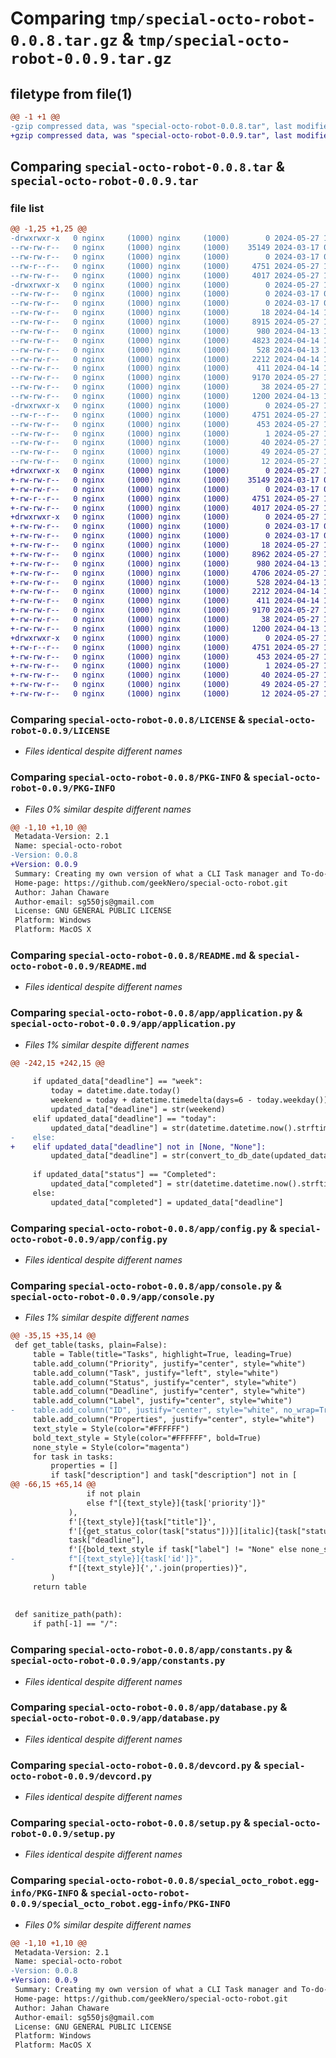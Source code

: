 # Comparing `tmp/special-octo-robot-0.0.8.tar.gz` & `tmp/special-octo-robot-0.0.9.tar.gz`

## filetype from file(1)

```diff
@@ -1 +1 @@
-gzip compressed data, was "special-octo-robot-0.0.8.tar", last modified: Mon May 27 17:41:50 2024, max compression
+gzip compressed data, was "special-octo-robot-0.0.9.tar", last modified: Mon May 27 18:18:22 2024, max compression
```

## Comparing `special-octo-robot-0.0.8.tar` & `special-octo-robot-0.0.9.tar`

### file list

```diff
@@ -1,25 +1,25 @@
-drwxrwxr-x   0 nginx     (1000) nginx     (1000)        0 2024-05-27 17:41:50.470416 special-octo-robot-0.0.8/
--rw-rw-r--   0 nginx     (1000) nginx     (1000)    35149 2024-03-17 03:53:33.000000 special-octo-robot-0.0.8/LICENSE
--rw-rw-r--   0 nginx     (1000) nginx     (1000)        0 2024-03-17 03:53:33.000000 special-octo-robot-0.0.8/MANIFEST.in
--rw-r--r--   0 nginx     (1000) nginx     (1000)     4751 2024-05-27 17:41:50.470416 special-octo-robot-0.0.8/PKG-INFO
--rw-rw-r--   0 nginx     (1000) nginx     (1000)     4017 2024-05-27 17:06:34.000000 special-octo-robot-0.0.8/README.md
-drwxrwxr-x   0 nginx     (1000) nginx     (1000)        0 2024-05-27 17:41:50.470416 special-octo-robot-0.0.8/app/
--rw-rw-r--   0 nginx     (1000) nginx     (1000)        0 2024-03-17 03:53:33.000000 special-octo-robot-0.0.8/app/__init__.py
--rw-rw-r--   0 nginx     (1000) nginx     (1000)        0 2024-03-17 03:53:33.000000 special-octo-robot-0.0.8/app/__main__.py
--rw-rw-r--   0 nginx     (1000) nginx     (1000)       18 2024-04-14 12:18:34.000000 special-octo-robot-0.0.8/app/__version__.py
--rw-rw-r--   0 nginx     (1000) nginx     (1000)     8915 2024-05-27 17:37:39.000000 special-octo-robot-0.0.8/app/application.py
--rw-rw-r--   0 nginx     (1000) nginx     (1000)      980 2024-04-13 18:24:25.000000 special-octo-robot-0.0.8/app/config.py
--rw-rw-r--   0 nginx     (1000) nginx     (1000)     4823 2024-04-14 12:18:34.000000 special-octo-robot-0.0.8/app/console.py
--rw-rw-r--   0 nginx     (1000) nginx     (1000)      528 2024-04-13 14:03:14.000000 special-octo-robot-0.0.8/app/constants.py
--rw-rw-r--   0 nginx     (1000) nginx     (1000)     2212 2024-04-14 14:33:13.000000 special-octo-robot-0.0.8/app/database.py
--rw-rw-r--   0 nginx     (1000) nginx     (1000)      411 2024-04-14 14:25:05.000000 special-octo-robot-0.0.8/app/migrations.py
--rw-rw-r--   0 nginx     (1000) nginx     (1000)     9170 2024-05-27 17:39:04.000000 special-octo-robot-0.0.8/devcord.py
--rw-rw-r--   0 nginx     (1000) nginx     (1000)       38 2024-05-27 17:41:50.470416 special-octo-robot-0.0.8/setup.cfg
--rw-rw-r--   0 nginx     (1000) nginx     (1000)     1200 2024-04-13 14:19:20.000000 special-octo-robot-0.0.8/setup.py
-drwxrwxr-x   0 nginx     (1000) nginx     (1000)        0 2024-05-27 17:41:50.470416 special-octo-robot-0.0.8/special_octo_robot.egg-info/
--rw-r--r--   0 nginx     (1000) nginx     (1000)     4751 2024-05-27 17:41:50.000000 special-octo-robot-0.0.8/special_octo_robot.egg-info/PKG-INFO
--rw-rw-r--   0 nginx     (1000) nginx     (1000)      453 2024-05-27 17:41:50.000000 special-octo-robot-0.0.8/special_octo_robot.egg-info/SOURCES.txt
--rw-rw-r--   0 nginx     (1000) nginx     (1000)        1 2024-05-27 17:41:50.000000 special-octo-robot-0.0.8/special_octo_robot.egg-info/dependency_links.txt
--rw-rw-r--   0 nginx     (1000) nginx     (1000)       40 2024-05-27 17:41:50.000000 special-octo-robot-0.0.8/special_octo_robot.egg-info/entry_points.txt
--rw-rw-r--   0 nginx     (1000) nginx     (1000)       49 2024-05-27 17:41:50.000000 special-octo-robot-0.0.8/special_octo_robot.egg-info/requires.txt
--rw-rw-r--   0 nginx     (1000) nginx     (1000)       12 2024-05-27 17:41:50.000000 special-octo-robot-0.0.8/special_octo_robot.egg-info/top_level.txt
+drwxrwxr-x   0 nginx     (1000) nginx     (1000)        0 2024-05-27 18:18:22.955299 special-octo-robot-0.0.9/
+-rw-rw-r--   0 nginx     (1000) nginx     (1000)    35149 2024-03-17 03:53:33.000000 special-octo-robot-0.0.9/LICENSE
+-rw-rw-r--   0 nginx     (1000) nginx     (1000)        0 2024-03-17 03:53:33.000000 special-octo-robot-0.0.9/MANIFEST.in
+-rw-r--r--   0 nginx     (1000) nginx     (1000)     4751 2024-05-27 18:18:22.955299 special-octo-robot-0.0.9/PKG-INFO
+-rw-rw-r--   0 nginx     (1000) nginx     (1000)     4017 2024-05-27 17:06:34.000000 special-octo-robot-0.0.9/README.md
+drwxrwxr-x   0 nginx     (1000) nginx     (1000)        0 2024-05-27 18:18:22.955299 special-octo-robot-0.0.9/app/
+-rw-rw-r--   0 nginx     (1000) nginx     (1000)        0 2024-03-17 03:53:33.000000 special-octo-robot-0.0.9/app/__init__.py
+-rw-rw-r--   0 nginx     (1000) nginx     (1000)        0 2024-03-17 03:53:33.000000 special-octo-robot-0.0.9/app/__main__.py
+-rw-rw-r--   0 nginx     (1000) nginx     (1000)       18 2024-05-27 17:58:07.000000 special-octo-robot-0.0.9/app/__version__.py
+-rw-rw-r--   0 nginx     (1000) nginx     (1000)     8962 2024-05-27 17:56:19.000000 special-octo-robot-0.0.9/app/application.py
+-rw-rw-r--   0 nginx     (1000) nginx     (1000)      980 2024-04-13 18:24:25.000000 special-octo-robot-0.0.9/app/config.py
+-rw-rw-r--   0 nginx     (1000) nginx     (1000)     4706 2024-05-27 17:57:44.000000 special-octo-robot-0.0.9/app/console.py
+-rw-rw-r--   0 nginx     (1000) nginx     (1000)      528 2024-04-13 14:03:14.000000 special-octo-robot-0.0.9/app/constants.py
+-rw-rw-r--   0 nginx     (1000) nginx     (1000)     2212 2024-04-14 14:33:13.000000 special-octo-robot-0.0.9/app/database.py
+-rw-rw-r--   0 nginx     (1000) nginx     (1000)      411 2024-04-14 14:25:05.000000 special-octo-robot-0.0.9/app/migrations.py
+-rw-rw-r--   0 nginx     (1000) nginx     (1000)     9170 2024-05-27 17:39:04.000000 special-octo-robot-0.0.9/devcord.py
+-rw-rw-r--   0 nginx     (1000) nginx     (1000)       38 2024-05-27 18:18:22.955299 special-octo-robot-0.0.9/setup.cfg
+-rw-rw-r--   0 nginx     (1000) nginx     (1000)     1200 2024-04-13 14:19:20.000000 special-octo-robot-0.0.9/setup.py
+drwxrwxr-x   0 nginx     (1000) nginx     (1000)        0 2024-05-27 18:18:22.955299 special-octo-robot-0.0.9/special_octo_robot.egg-info/
+-rw-r--r--   0 nginx     (1000) nginx     (1000)     4751 2024-05-27 18:18:22.000000 special-octo-robot-0.0.9/special_octo_robot.egg-info/PKG-INFO
+-rw-rw-r--   0 nginx     (1000) nginx     (1000)      453 2024-05-27 18:18:22.000000 special-octo-robot-0.0.9/special_octo_robot.egg-info/SOURCES.txt
+-rw-rw-r--   0 nginx     (1000) nginx     (1000)        1 2024-05-27 18:18:22.000000 special-octo-robot-0.0.9/special_octo_robot.egg-info/dependency_links.txt
+-rw-rw-r--   0 nginx     (1000) nginx     (1000)       40 2024-05-27 18:18:22.000000 special-octo-robot-0.0.9/special_octo_robot.egg-info/entry_points.txt
+-rw-rw-r--   0 nginx     (1000) nginx     (1000)       49 2024-05-27 18:18:22.000000 special-octo-robot-0.0.9/special_octo_robot.egg-info/requires.txt
+-rw-rw-r--   0 nginx     (1000) nginx     (1000)       12 2024-05-27 18:18:22.000000 special-octo-robot-0.0.9/special_octo_robot.egg-info/top_level.txt
```

### Comparing `special-octo-robot-0.0.8/LICENSE` & `special-octo-robot-0.0.9/LICENSE`

 * *Files identical despite different names*

### Comparing `special-octo-robot-0.0.8/PKG-INFO` & `special-octo-robot-0.0.9/PKG-INFO`

 * *Files 0% similar despite different names*

```diff
@@ -1,10 +1,10 @@
 Metadata-Version: 2.1
 Name: special-octo-robot
-Version: 0.0.8
+Version: 0.0.9
 Summary: Creating my own version of what a CLI Task manager and To-do-list would look like
 Home-page: https://github.com/geekNero/special-octo-robot.git
 Author: Jahan Chaware
 Author-email: sg550js@gmail.com
 License: GNU GENERAL PUBLIC LICENSE
 Platform: Windows
 Platform: MacOS X
```

### Comparing `special-octo-robot-0.0.8/README.md` & `special-octo-robot-0.0.9/README.md`

 * *Files identical despite different names*

### Comparing `special-octo-robot-0.0.8/app/application.py` & `special-octo-robot-0.0.9/app/application.py`

 * *Files 1% similar despite different names*

```diff
@@ -242,15 +242,15 @@
 
     if updated_data["deadline"] == "week":
         today = datetime.date.today()
         weekend = today + datetime.timedelta(days=6 - today.weekday())
         updated_data["deadline"] = str(weekend)
     elif updated_data["deadline"] == "today":
         updated_data["deadline"] = str(datetime.datetime.now().strftime("%Y-%m-%d"))
-    else:
+    elif updated_data["deadline"] not in [None, "None"]:
         updated_data["deadline"] = str(convert_to_db_date(updated_data["deadline"]))
 
     if updated_data["status"] == "Completed":
         updated_data["completed"] = str(datetime.datetime.now().strftime("%Y-%m-%d"))
     else:
         updated_data["completed"] = updated_data["deadline"]
```

### Comparing `special-octo-robot-0.0.8/app/config.py` & `special-octo-robot-0.0.9/app/config.py`

 * *Files identical despite different names*

### Comparing `special-octo-robot-0.0.8/app/console.py` & `special-octo-robot-0.0.9/app/console.py`

 * *Files 1% similar despite different names*

```diff
@@ -35,15 +35,14 @@
 def get_table(tasks, plain=False):
     table = Table(title="Tasks", highlight=True, leading=True)
     table.add_column("Priority", justify="center", style="white")
     table.add_column("Task", justify="left", style="white")
     table.add_column("Status", justify="center", style="white")
     table.add_column("Deadline", justify="center", style="white")
     table.add_column("Label", justify="center", style="white")
-    table.add_column("ID", justify="center", style="white", no_wrap=True)
     table.add_column("Properties", justify="center", style="white")
     text_style = Style(color="#FFFFFF")
     bold_text_style = Style(color="#FFFFFF", bold=True)
     none_style = Style(color="magenta")
     for task in tasks:
         properties = []
         if task["description"] and task["description"] not in [
@@ -66,15 +65,14 @@
                 if not plain
                 else f"[{text_style}]{task['priority']}"
             ),
             f'[{text_style}]{task["title"]}',
             f'[{get_status_color(task["status"])}][italic]{task["status"]}',
             task["deadline"],
             f'[{bold_text_style if task["label"] != "None" else none_style}]{task["label"]}',
-            f"[{text_style}]{task['id']}",
             f"[{text_style}]{','.join(properties)}",
         )
     return table
 
 
 def sanitize_path(path):
     if path[-1] == "/":
```

### Comparing `special-octo-robot-0.0.8/app/constants.py` & `special-octo-robot-0.0.9/app/constants.py`

 * *Files identical despite different names*

### Comparing `special-octo-robot-0.0.8/app/database.py` & `special-octo-robot-0.0.9/app/database.py`

 * *Files identical despite different names*

### Comparing `special-octo-robot-0.0.8/devcord.py` & `special-octo-robot-0.0.9/devcord.py`

 * *Files identical despite different names*

### Comparing `special-octo-robot-0.0.8/setup.py` & `special-octo-robot-0.0.9/setup.py`

 * *Files identical despite different names*

### Comparing `special-octo-robot-0.0.8/special_octo_robot.egg-info/PKG-INFO` & `special-octo-robot-0.0.9/special_octo_robot.egg-info/PKG-INFO`

 * *Files 0% similar despite different names*

```diff
@@ -1,10 +1,10 @@
 Metadata-Version: 2.1
 Name: special-octo-robot
-Version: 0.0.8
+Version: 0.0.9
 Summary: Creating my own version of what a CLI Task manager and To-do-list would look like
 Home-page: https://github.com/geekNero/special-octo-robot.git
 Author: Jahan Chaware
 Author-email: sg550js@gmail.com
 License: GNU GENERAL PUBLIC LICENSE
 Platform: Windows
 Platform: MacOS X
```

